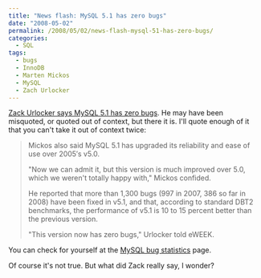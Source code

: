 ```yaml
---
title: "News flash: MySQL 5.1 has zero bugs"
date: "2008-05-02"
permalink: /2008/05/02/news-flash-mysql-51-has-zero-bugs/
categories:
  - SQL
tags:
  - bugs
  - InnoDB
  - Marten Mickos
  - MySQL
  - Zach Urlocker
---
```

[Zack Urlocker says MySQL 5.1 has zero bugs][1]. He may have been misquoted, or quoted out of context, but there it is. I'll quote enough of it that you can't take it out of context twice:

<blockquote cite="http://www.eweek.com/c/a/Database/CEO-Calls-MySQLs-the-Ferrari-of-Databases/">
  <p>
    Mickos also said MySQL 5.1 has upgraded its reliability and ease of use over 2005&#8242;s v5.0.
  </p>
  
  <p>
    "Now we can admit it, but this version is much improved over 5.0, which we weren't totally happy with," Mickos confided.
  </p>
  
  <p>
    He reported that more than 1,300 bugs (997 in 2007, 386 so far in 2008) have been fixed in v5.1, and that, according to standard DBT2 benchmarks, the performance of v5.1 is 10 to 15 percent better than the previous version.
  </p>
  
  <p>
    "This version now has zero bugs," Urlocker told eWEEK.
  </p>
</blockquote>

You can check for yourself at the [MySQL bug statistics][2] page.

Of course it's not true. But what did Zack really say, I wonder?

 [1]: http://www.eweek.com/c/a/Database/CEO-Calls-MySQLs-the-Ferrari-of-Databases/
 [2]: http://bugs.mysql.com/bugstats.php
